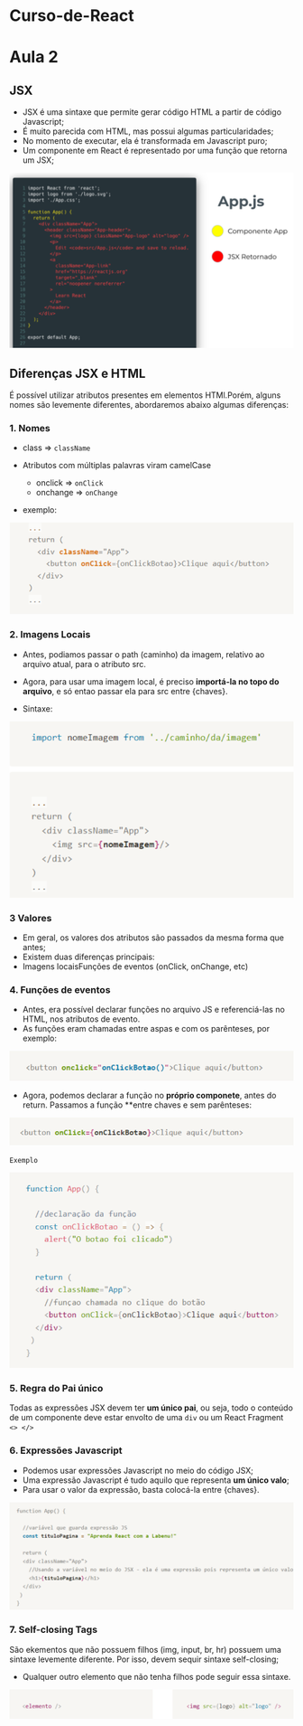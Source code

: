 # Curso-de-React
# Aula 2
## JSX

* JSX é uma sintaxe que permite gerar código HTML a partir de código Javascript;
* É muito parecida com HTML, mas possui algumas particularidades;
* No momento de executar, ela é transformada em Javascript puro;
* Um componente em React é representado por uma função que retorna um JSX;

![alt text](./Imagem/image.png)

## Diferenças JSX e HTML
É possível utilizar atributos presentes em elementos HTMl.Porém, alguns nomes são levemente diferentes, abordaremos abaixo algumas diferenças:

### 1. Nomes
* class => `className`
* Atributos com múltiplas palavras viram camelCase
    * onclick => `onClick`
    * onchange => `onChange`

* exemplo:

![alt text](./Imagem/image-1.png)

### 2. Imagens Locais
* Antes, podiamos passar o path (caminho) da imagem, relativo ao arquivo atual, para o atributo src.
* Agora, para usar uma imagem local, é preciso **importá-la no topo do arquivo**, e só entao passar ela para src entre {chaves}.

* Sintaxe:

![alt text](./Imagem/image-2.png)

### 3 Valores
* Em geral, os valores dos atributos são passados da mesma forma que antes;
* Existem duas diferenças principais:
* Imagens locaisFunções de eventos (onClick, onChange, etc)
  
### 4. Funções de eventos
* Antes, era possível declarar funções no arquivo JS e referenciá-las no HTML, nos atributos de evento.
* As funções eram chamadas entre aspas e com os parênteses, por exemplo:

![](./Imagem/image-3.png)

* Agora, podemos declarar a função no **próprio componete**, antes do return. Passamos a função **entre chaves e sem parênteses:

![](./Imagem/image-4.png)

`Exemplo`

![alt text](./Imagem/image-5.png)

### 5. Regra do Pai único
Todas as expressões JSX devem ter **um único pai**, ou seja, todo o conteúdo de um componente deve estar envolto de uma `div` ou um React Fragment `<> </>`

### 6. Expressões Javascript
* Podemos usar expressões Javascript no meio do código JSX;
* Uma expressão Javascript é tudo aquilo que representa **um único valo**;
* Para usar o valor da expressão, basta colocá-la entre {chaves}.

![alt text](./Imagem/image-6.png)

### 7. Self-closing Tags
São ekementos que não possuem filhos (img, input, br, hr) possuem uma sintaxe levemente diferente. Por isso, devem sequir sintaxe self-closing;

* Qualquer outro elemento que não tenha filhos pode seguir essa sintaxe.

![alt text](./Imagem/image-7.png)

